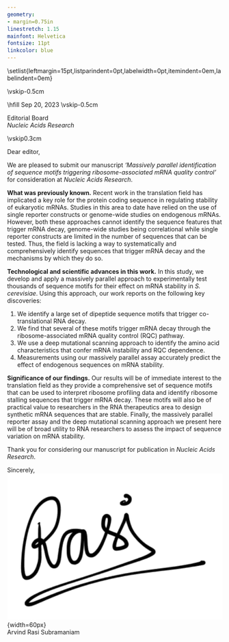 ```yaml
---
geometry:
- margin=0.75in
linestretch: 1.15
mainfont: Helvetica
fontsize: 11pt
linkcolor: blue
---
```


\setlist{leftmargin=15pt,listparindent=0pt,labelwidth=0pt,itemindent=0em,labelindent=0em}

\vskip-0.5cm
  
\hfill Sep 20, 2023 \vskip-0.5cm

Editorial Board  
*Nucleic Acids Research*

\vskip0.3cm

Dear editor,

We are pleased to submit our manuscript *‘Massively parallel identification of sequence motifs triggering ribosome-associated mRNA quality control’* for consideration at *Nucleic Acids Research*. 

**What was previously known.**
Recent work in the translation field has implicated a key role for the protein coding sequence in regulating stability of eukaryotic mRNAs.
Studies in this area to date have relied on the use of single reporter constructs or genome-wide studies on endogenous mRNAs.
However, both these approaches cannot identify the sequence features that trigger mRNA decay, genome-wide studies being correlational while single reporter constructs are limited in the number of sequences that can be tested.
Thus, the field is lacking a way to systematically and comprehensively identify sequences that trigger mRNA decay and the mechanisms by which they do so.

**Technological and scientific advances in this work.**
In this study, we develop and apply a massively parallel approach to experimentally test thousands of sequence motifs for their effect on mRNA stability in *S. cerevisiae*.
Using this approach, our work reports on the following key discoveries:
1. We identify a large set of dipeptide sequence motifs that trigger co-translational RNA decay.
2. We find that several of these motifs trigger mRNA decay through the ribosome-associated mRNA quality control (RQC) pathway.
3. We use a deep mutational scanning approach to identify the amino acid characteristics that confer mRNA instability and RQC dependence.
4. Measurements using our massively parallel assay accurately predict the effect of endogenous sequences on mRNA stability.

**Significance of our findings.**
Our results will be of immediate interest to the translation field as they provide a comprehensive set of sequence motifs that can be used to interpret ribosome profiling data and identify ribosome stalling sequences that trigger mRNA decay.
These motifs will also be of practical value to researchers in the RNA therapeutics area to design synthetic mRNA sequences that are stable.
Finally, the massively parallel reporter assay and the deep mutational scanning approach we present here will be of broad utility to RNA researchers to assess the impact of sequence variation on mRNA stability.

Thank you for considering our manuscript for publication in *Nucleic Acids Research*.

Sincerely,  
![](rasi_sign.png){width=60px}  
Arvind Rasi Subramaniam
